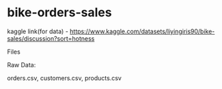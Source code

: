 # bike-orders-sales

kaggle link(for data) - https://www.kaggle.com/datasets/liyingiris90/bike-sales/discussion?sort=hotness

Files

Raw Data:

orders.csv,
customers.csv,
products.csv

